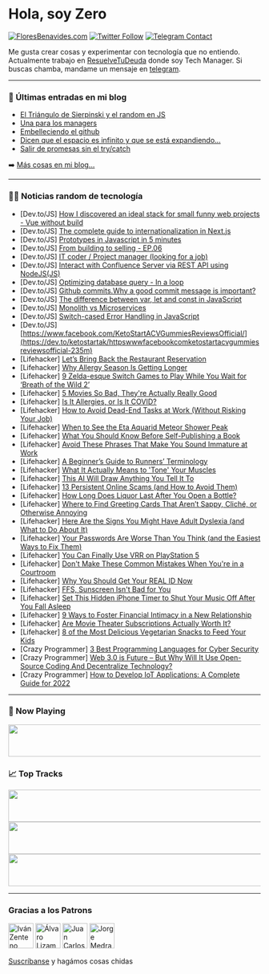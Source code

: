 # Hola, soy Zero

[![FloresBenavides.com](https://img.shields.io/website?down_message=oops&label=MiBlog&style=for-the-badge&up_message=online&url=https%3A%2F%2Ffloresbenavides.com)](https://floresbenavides.com) [![Twitter Follow](https://img.shields.io/twitter/follow/ZeroDragon?color=%231DA1F2&label=Follow&logo=twitter&logoColor=ffffff&style=for-the-badge)](https://twitter.com/zerodragon) [![Telegram Contact](https://img.shields.io/badge/escr%C3%ADbeme-ZeroDragon-%2326A5E4?style=for-the-badge&logo=telegram)](https://t.me/zerodragon)

Me gusta crear cosas y experimentar con tecnología que no entiendo.
Actualmente trabajo en [ResuelveTuDeuda](http://github.com/resuelve) donde soy Tech Manager.
Si buscas chamba, mandame un mensaje en [telegram](https://t.me/zerodragon).

---

### 📕 Últimas entradas en mi blog
<!-- BLOG-POST-LIST:START -->
- [El Triángulo de Sierpinski y el random en JS](https://floresbenavides.com/el-triangulo-de-sierpinski-y-el-random-en-js/)
- [Una para los managers](https://floresbenavides.com/una-para-los-managers/)
- [Embelleciendo el github](https://floresbenavides.com/embelleciendo-el-github/)
- [Dicen que el espacio es infinito y que se está expandiendo…](https://floresbenavides.com/dicen-que-el-espacio-es-infinito-y-que-se-esta-expandiendo/)
- [Salir de promesas sin el try/catch](https://floresbenavides.com/salir-de-promesas-sin-el-try-catch/)
<!-- BLOG-POST-LIST:END -->

➡️ [Más cosas en mi blog...](https://floresbenavides.com)

---

### 👨‍💻 Noticias random de tecnología
<!-- TECH-POSTS:START -->
- [Dev.to/JS] [How I discovered an ideal stack for small funny web projects - Vue without build](https://dev.to/apayrus/how-i-discovered-an-ideal-stack-for-small-funny-web-projects-vue-without-build-3i46)
- [Dev.to/JS] [The complete guide to internationalization in Next.js](https://dev.to/ivandotv/the-complete-guide-to-internationalization-in-nextjs-e6p)
- [Dev.to/JS] [Prototypes in Javascript in 5 minutes](https://dev.to/juliecherner/prototypes-in-javascript-in-5-minutes-18i0)
- [Dev.to/JS] [From building to selling - EP.06](https://dev.to/twankrui/from-building-to-selling-ep06-j21)
- [Dev.to/JS] [IT coder / Project manager &lpar;looking for a job&rpar;](https://dev.to/oivanova74/it-coder-project-manager-looking-for-a-job-2pc7)
- [Dev.to/JS] [Interact with Confluence Server via REST API using NodeJS&lpar;JS&rpar;](https://dev.to/andriimaliuta/interact-with-confluence-server-via-rest-api-using-nodejsjs-4m93)
- [Dev.to/JS] [Optimizing database query - In a loop](https://dev.to/ddouble___d/optimizing-database-query-in-a-loop-5hnb)
- [Dev.to/JS] [Github commits.Why a good commit message is important?](https://dev.to/talenttinaapi/github-commitswhy-a-good-commit-message-is-important-3hdl)
- [Dev.to/JS] [The difference between var, let and const in JavaScript](https://dev.to/talenttinaapi/the-difference-between-var-let-and-const-in-javascript-3eo6)
- [Dev.to/JS] [Monolith vs Microservices](https://dev.to/webandappstudio/monolith-vs-microservices-4kg3)
- [Dev.to/JS] [Switch-cased Error Handling in JavaScript](https://dev.to/zirkelc/switch-cased-error-handling-in-javascript-1h36)
- [Dev.to/JS] [https://www.facebook.com/KetoStartACVGummiesReviewsOfficial/](https://dev.to/ketostartak/httpswwwfacebookcomketostartacvgummiesreviewsofficial-235m)
- [Lifehacker] [Let’s Bring Back the Restaurant Reservation](https://lifehacker.com/let-s-bring-back-the-restaurant-reservation-1848886970)
- [Lifehacker] [Why Allergy Season Is Getting Longer](https://lifehacker.com/why-allergy-season-is-getting-longer-1848887231)
- [Lifehacker] [9 Zelda-esque Switch Games to Play While You Wait for ‘Breath of the Wild 2’](https://lifehacker.com/9-zelda-esque-switch-games-to-play-while-you-wait-for-1848833889)
- [Lifehacker] [5 Movies So Bad, They&#39;re Actually Really Good](https://lifehacker.com/5-movies-so-bad-theyre-actually-really-good-1848887079)
- [Lifehacker] [Is It Allergies, or Is It COVID?](https://lifehacker.com/is-it-allergies-or-is-it-covid-1848885895)
- [Lifehacker] [How to Avoid Dead-End Tasks at Work &lpar;Without Risking Your Job&rpar;](https://lifehacker.com/how-to-avoid-dead-end-tasks-at-work-without-risking-yo-1848883718)
- [Lifehacker] [When to See the Eta Aquarid Meteor Shower Peak](https://lifehacker.com/when-to-see-the-eta-aquarid-meteor-shower-peak-1848885590)
- [Lifehacker] [What You Should Know Before Self-Publishing a Book](https://lifehacker.com/what-you-should-know-before-self-publishing-a-book-1848885033)
- [Lifehacker] [Avoid These Phrases That Make You Sound Immature at Work](https://lifehacker.com/avoid-these-phrases-that-make-you-sound-immature-at-wor-1848880761)
- [Lifehacker] [A Beginner’s Guide to Runners’ Terminology](https://lifehacker.com/a-beginner-s-guide-to-runners-terminology-1848884759)
- [Lifehacker] [What It Actually Means to &#39;Tone&#39; Your Muscles](https://lifehacker.com/what-it-actually-means-to-tone-your-muscles-1848881975)
- [Lifehacker] [This AI Will Draw Anything You Tell It To](https://lifehacker.com/this-ai-will-draw-anything-you-tell-it-to-1848884444)
- [Lifehacker] [13 Persistent Online Scams &lpar;and How to Avoid Them&rpar;](https://lifehacker.com/13-persistent-online-scams-and-how-to-avoid-them-1848882890)
- [Lifehacker] [How Long Does Liquor Last After You Open a Bottle?](https://lifehacker.com/how-long-does-liquor-last-after-you-open-a-bottle-1848884450)
- [Lifehacker] [Where to Find Greeting Cards That Aren’t Sappy, Cliché, or Otherwise Annoying](https://lifehacker.com/where-to-find-greeting-cards-that-aren-t-sappy-cliche-1848875459)
- [Lifehacker] [Here Are the Signs You Might Have Adult Dyslexia &lpar;and What to Do About It&rpar;](https://lifehacker.com/here-are-the-signs-you-might-have-adult-dyslexia-and-w-1848868925)
- [Lifehacker] [Your Passwords Are Worse Than You Think &lpar;and the Easiest Ways to Fix Them&rpar;](https://lifehacker.com/your-passwords-are-worse-than-you-think-and-the-easies-1848874581)
- [Lifehacker] [You Can Finally Use VRR on PlayStation 5](https://lifehacker.com/you-can-finally-use-vrr-on-playstation-5-1848880760)
- [Lifehacker] [Don&#39;t Make These Common Mistakes When You&#39;re in a Courtroom](https://lifehacker.com/dont-make-these-common-mistakes-when-youre-in-a-courtro-1848881175)
- [Lifehacker] [Why You Should Get Your REAL ID Now](https://lifehacker.com/why-you-should-get-your-real-id-now-1848881027)
- [Lifehacker] [FFS, Sunscreen Isn&#39;t Bad for You](https://lifehacker.com/ffs-sunscreen-isnt-bad-for-you-1848880914)
- [Lifehacker] [Set This Hidden iPhone Timer to Shut Your Music Off After You Fall Asleep](https://lifehacker.com/set-this-hidden-iphone-timer-to-shut-your-music-off-aft-1848880266)
- [Lifehacker] [9 Ways to Foster Financial Intimacy in a New Relationship](https://lifehacker.com/9-ways-to-foster-financial-intimacy-in-a-new-relationsh-1848878428)
- [Lifehacker] [Are Movie Theater Subscriptions Actually Worth It?](https://lifehacker.com/are-movie-theater-subscriptions-actually-worth-it-1848880483)
- [Lifehacker] [8 of the Most Delicious Vegetarian Snacks to Feed Your Kids](https://lifehacker.com/8-of-the-most-delicious-vegetarian-snacks-to-feed-your-1848879303)
- [Crazy Programmer] [3 Best Programming Languages for Cyber Security](https://www.thecrazyprogrammer.com/2022/04/programming-languages-for-cyber-security.html)
- [Crazy Programmer] [Web 3.0 is Future – But Why Will It Use Open-Source Coding And Decentralize Technology?](https://www.thecrazyprogrammer.com/2022/04/web-3-0.html)
- [Crazy Programmer] [How to Develop IoT Applications: A Complete Guide for 2022](https://www.thecrazyprogrammer.com/2022/04/how-to-develop-iot-applications.html)<!-- TECH-POSTS:END -->

---

### 🎵 Now Playing
<a href="https://spotify-now-playing-dun.vercel.app/now-playing?open"><img src="https://spotify-now-playing-dun.vercel.app/now-playing" width="540" height="64"></a>

### 📈 Top Tracks
<a href="https://spotify-now-playing-dun.vercel.app/top-tracks?i=1&open"><img src="https://spotify-now-playing-dun.vercel.app/top-tracks?i=1" width="540" height="64"></a>
<a href="https://spotify-now-playing-dun.vercel.app/top-tracks?i=2&open"><img src="https://spotify-now-playing-dun.vercel.app/top-tracks?i=2" width="540" height="64"></a>
<a href="https://spotify-now-playing-dun.vercel.app/top-tracks?i=3&open"><img src="https://spotify-now-playing-dun.vercel.app/top-tracks?i=3" width="540" height="64"></a>

---

### Gracias a los Patrons
[<img src="https://avatars.githubusercontent.com/u/243380?v=4" alt="Iván Zenteno" width="50px">](https://github.com/k001) [<img src="https://avatars.githubusercontent.com/u/19955639?v=4" alt="Álvaro Lizama" width="50px">](https://github.com/alvarolizama) [<img src="https://avatars.githubusercontent.com/u/2718753?v=4" alt="Juan Carlos Ruiz" width="50px">](https://github.com/JuanCrg90) [<img src="https://avatars.githubusercontent.com/u/37025?v=4" alt="Jorge Medrano" width="50px">](https://github.com/h1pp1e) 

[Suscríbanse](https://www.patreon.com/zerodragon) y hagámos cosas chidas

